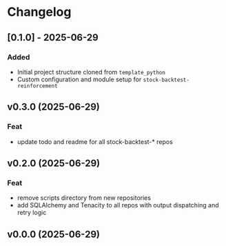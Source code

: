 # Changelog

## [0.1.0] - 2025-06-29

### Added

- Initial project structure cloned from `template_python`
- Custom configuration and module setup for `stock-backtest-reinforcement`

## v0.3.0 (2025-06-29)

### Feat

- update todo and readme for all stock-backtest-\* repos

## v0.2.0 (2025-06-29)

### Feat

- remove scripts directory from new repositories
- add SQLAlchemy and Tenacity to all repos with output dispatching and retry
  logic

## v0.0.0 (2025-06-29)
